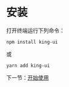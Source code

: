 # 安装

打开终端运行下列命令：

```
npm install king-ui
```

或

```
yarn add king-ui
```

下一节：[开始使用](#/docs/get-started)
